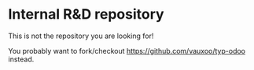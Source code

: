 Internal R&D repository
=======================
 
This is not the repository you are looking for!
 
You probably want to fork/checkout https://github.com/vauxoo/typ-odoo
 instead.

